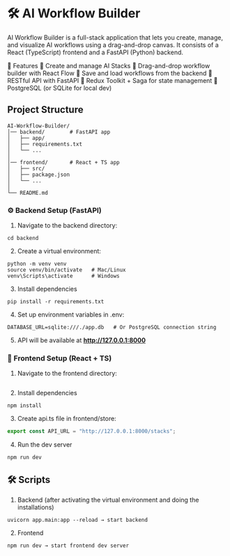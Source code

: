 # 🛠️ AI Workflow Builder

AI Workflow Builder is a full-stack application that lets you create, manage, and visualize AI workflows using a drag-and-drop canvas.
It consists of a React (TypeScript) frontend and a FastAPI (Python) backend.

🚀 Features
🔹 Create and manage AI Stacks
🔹 Drag-and-drop workflow builder with React Flow
🔹 Save and load workflows from the backend
🔹 RESTful API with FastAPI
🔹 Redux Toolkit + Saga for state management
🔹 PostgreSQL (or SQLite for local dev)

## Project Structure
```
AI-Workflow-Builder/
│── backend/        # FastAPI app
│   ├── app/
│   ├── requirements.txt
│   └── ...
│
│── frontend/       # React + TS app
│   ├── src/
│   ├── package.json
│   └── ...
│
└── README.md

```
### ⚙️ Backend Setup (FastAPI)

1. Navigate to the backend directory:
```
cd backend
```
2. Create a virtual environment:
```
python -m venv venv
source venv/bin/activate   # Mac/Linux
venv\Scripts\activate      # Windows
```
3. Install dependencies
```
pip install -r requirements.txt
```
4. Set up environment variables in .env:
```
DATABASE_URL=sqlite:///./app.db   # Or PostgreSQL connection string
```
5. API will be available at **http://127.0.0.1:8000**

### 🎨 Frontend Setup (React + TS)
1. Navigate to the frontend directory:
``` cd FrontEnd
```
2. Install dependencies
```
npm install
```
3. Create api.ts file in frontend/store:
```typeScript
export const API_URL = "http://127.0.0.1:8000/stacks";
```
4. Run the dev server
```
npm run dev
```
## 🛠️ Scripts

1. Backend (after activating the virtual environment and doing the installations)
```
uvicorn app.main:app --reload → start backend
```

2. Frontend
```
npm run dev → start frontend dev server
```



